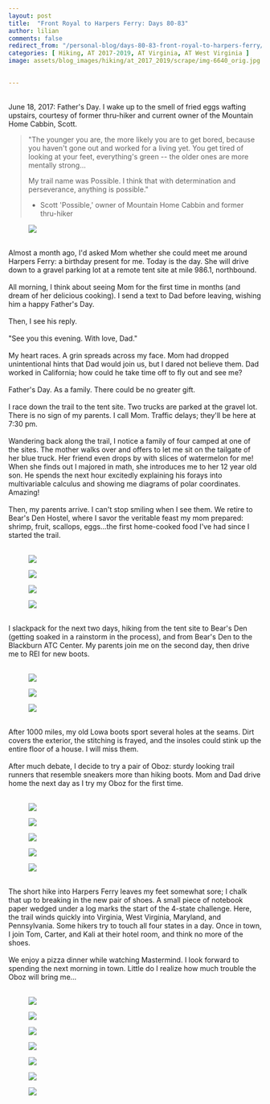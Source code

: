 ```yaml
---
layout: post  
title:  "Front Royal to Harpers Ferry: Days 80-83"  
author: lilian  
comments: false  
redirect_from: "/personal-blog/days-80-83-front-royal-to-harpers-ferry/"
categories: [ Hiking, AT 2017-2019, AT Virginia, AT West Virginia ]   
image: assets/blog_images/hiking/at_2017_2019/scrape/img-6640_orig.jpg
                  

---
```

<br>June 18, 2017: Father's Day. I wake up to the smell of fried eggs wafting upstairs, courtesy of former thru-hiker and current owner of the Mountain Home Cabbin, Scott.<br>

<blockquote>"The younger you are, the more likely you are to get bored, because you haven't gone out and worked for a living yet. You get tired of looking at your feet, everything's green -- the older ones are more mentally strong...

My trail name was Possible. I think that with determination and perseverance, anything is possible."

- Scott 'Possible,' owner of Mountain Home Cabbin and former thru-hiker</blockquote>

<figure><img src="{{site.baseurl}}/assets/blog_images/hiking/at_2017_2019/scrape/img-6634_orig.jpg" ></figure>

<br>Almost a month ago, I'd asked Mom whether she could meet me around Harpers Ferry: a birthday present for me. Today is the day. She will drive down to a gravel parking lot at a remote tent site at mile 986.1, northbound.<br><br>All morning, I think about seeing Mom for the first time in months (and dream of her delicious cooking). I send a text to Dad before leaving, wishing him a happy Father's Day.<br><br>Then, I see his reply.<br><br>"See you this evening. With love, Dad."<br><br>My heart races. A grin spreads across my face. Mom had dropped unintentional hints that Dad would join us, but I dared not believe them. Dad worked in California; how could he take time off to fly out and see me?<br><br>Father's Day. As a family. There could be no greater gift.<br><br>I race down the trail to the tent site. Two trucks are parked at the gravel lot. There is no sign of my parents. I call Mom. Traffic delays; they'll be here at 7:30 pm.<br><br>Wandering back along the trail, I notice a family of four camped at one of the sites. The mother walks over and offers to let me sit on the tailgate of her blue truck. Her friend even drops by with slices of watermelon for me! When she finds out I majored in math, she introduces me to her 12 year old son. He spends the next hour excitedly explaining his forays into multivariable calculus and showing me diagrams of polar coordinates. Amazing!<br><br>Then, my parents arrive. I can't stop smiling when I see them. We retire to Bear's Den Hostel, where I savor the veritable feast my mom prepared: shrimp, fruit, scallops, eggs...the first home-cooked food I've had since I started the trail.<br><br>

<figure><img src="{{site.baseurl}}/assets/blog_images/hiking/at_2017_2019/scrape/img-6640_orig.jpg" ></figure>

<figure><img src="{{site.baseurl}}/assets/blog_images/hiking/at_2017_2019/scrape/img-6641_orig.jpg" ></figure>

<figure><img src="{{site.baseurl}}/assets/blog_images/hiking/at_2017_2019/scrape/img-6644_orig.jpg" ></figure>

<figure><img src="{{site.baseurl}}/assets/blog_images/hiking/at_2017_2019/scrape/img-6649_orig.jpg" ></figure>

<br>I slackpack for the next two days, hiking from the tent site to Bear's Den (getting soaked in a rainstorm in the process), and from Bear's Den to the Blackburn ATC Center. My parents join me on the second day, then drive me to REI for new boots.<br><br>

<figure><img src="{{site.baseurl}}/assets/blog_images/hiking/at_2017_2019/scrape/img-6651_orig.jpg" ></figure>

<figure><img src="{{site.baseurl}}/assets/blog_images/hiking/at_2017_2019/scrape/img-6652_orig.jpg" ></figure>

<figure><img src="{{site.baseurl}}/assets/blog_images/hiking/at_2017_2019/scrape/img-6656_orig.jpg" ></figure>

<br>After 1000 miles, my old Lowa boots sport several holes at the seams. Dirt covers the exterior, the stitching is frayed, and the insoles could stink up the entire floor of a house. I will miss them.<br><br>After much debate, I decide to try a pair of Oboz: sturdy looking trail runners that resemble sneakers more than hiking boots. Mom and Dad drive home the next day as I try my Oboz for the first time.<br><br>

<figure><img src="{{site.baseurl}}/assets/blog_images/hiking/at_2017_2019/scrape/img-6658_orig.jpg" ></figure>

<figure><img src="{{site.baseurl}}/assets/blog_images/hiking/at_2017_2019/scrape/img-6659_orig.jpg" ></figure>

<figure><img src="{{site.baseurl}}/assets/blog_images/hiking/at_2017_2019/scrape/img-6664_orig.jpg" ></figure>

<figure><img src="{{site.baseurl}}/assets/blog_images/hiking/at_2017_2019/scrape/img-6668_orig.jpg" ></figure>

<figure><img src="{{site.baseurl}}/assets/blog_images/hiking/at_2017_2019/scrape/img-6674_orig.jpg" ></figure>

<br>The short hike into Harpers Ferry leaves my feet somewhat sore; I chalk that up to breaking in the new pair of shoes. A small piece of notebook paper wedged under a log marks the start of the 4-state challenge. Here, the trail winds quickly into Virginia, West Virginia, Maryland, and Pennsylvania. Some hikers try to touch all four states in a day. Once in town, I join Tom, Carter, and Kali at their hotel room, and think no more of the shoes.<br><br>We enjoy a pizza dinner while watching Mastermind. I look forward to spending the next morning in town. Little do I realize how much trouble the Oboz will bring me...<br><br>

<figure><img src="{{site.baseurl}}/assets/blog_images/hiking/at_2017_2019/scrape/img-6686_orig.jpg" ></figure>

<figure><img src="{{site.baseurl}}/assets/blog_images/hiking/at_2017_2019/scrape/img-6688_orig.jpg" ></figure>

<figure><img src="{{site.baseurl}}/assets/blog_images/hiking/at_2017_2019/scrape/img-6695_orig.jpg" ></figure>

<figure><img src="{{site.baseurl}}/assets/blog_images/hiking/at_2017_2019/scrape/img-6697_orig.jpg" ></figure>

<figure><img src="{{site.baseurl}}/assets/blog_images/hiking/at_2017_2019/scrape/img-6700_orig.jpg" ></figure>

<figure><img src="{{site.baseurl}}/assets/blog_images/hiking/at_2017_2019/scrape/img-6682_orig.jpg" ></figure>

<figure><img src="{{site.baseurl}}/assets/blog_images/hiking/at_2017_2019/scrape/img-9518_2_orig.jpg" ></figure>